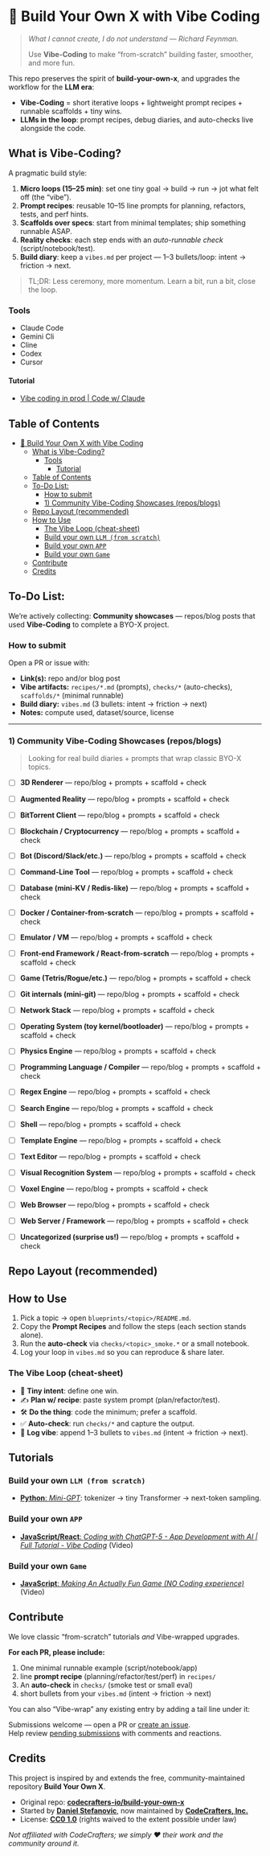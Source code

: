 # 🚀 Build Your Own X with Vibe Coding

> *What I cannot create, I do not understand — Richard Feynman.* 
>  
> Use **Vibe-Coding** to make “from-scratch” building faster, smoother, and more fun.

This repo preserves the spirit of **build-your-own-x**, and upgrades the workflow for the **LLM era**:
- **Vibe-Coding** = short iterative loops + lightweight prompt recipes + runnable scaffolds + tiny wins.
- **LLMs in the loop**: prompt recipes, debug diaries, and auto-checks live alongside the code.

## What is Vibe-Coding?
A pragmatic build style:
1. **Micro loops (15–25 min)**: set one tiny goal → build → run → jot what felt off (the “vibe”).  
2. **Prompt recipes**: reusable 10–15 line prompts for planning, refactors, tests, and perf hints.  
3. **Scaffolds over specs**: start from minimal templates; ship something runnable ASAP.  
4. **Reality checks**: each step ends with an *auto-runnable check* (script/notebook/test).  
5. **Build diary**: keep a `vibes.md` per project — 1–3 bullets/loop: intent → friction → next.

> TL;DR: Less ceremony, more momentum. Learn a bit, run a bit, close the loop.

### Tools
- Claude Code
- Gemini Cli
- Cline
- Codex
- Cursor
  

#### Tutorial
- [Vibe coding in prod | Code w/ Claude](https://www.youtube.com/watch?v=fHWFF_pnqDk) 

## Table of Contents
- [🚀 Build Your Own X with Vibe Coding](#-build-your-own-x-with-vibe-coding)
  - [What is Vibe-Coding?](#what-is-vibe-coding)
    - [Tools](#tools)
      - [Tutorial](#tutorial)
  - [Table of Contents](#table-of-contents)
  - [To-Do List:](#to-do-list)
    - [How to submit](#how-to-submit)
    - [1) Community Vibe-Coding Showcases (repos/blogs)](#1-community-vibe-coding-showcases-reposblogs)
  - [Repo Layout (recommended)](#repo-layout-recommended)
  - [How to Use](#how-to-use)
    - [The Vibe Loop (cheat-sheet)](#the-vibe-loop-cheat-sheet)
    - [Build your own `LLM (from scratch)`](#build-your-own-llm-from-scratch)
    - [Build your own `APP`](#build-your-own-app)
    - [Build your own `Game`](#build-your-own-game)
  - [Contribute](#contribute)
  - [Credits](#credits)

## To-Do List: 

We’re actively collecting:
**Community showcases** — repos/blog posts that used **Vibe-Coding** to complete a BYO-X project.  

### How to submit
Open a PR or issue with:
- **Link(s):** repo and/or blog post
- **Vibe artifacts:** `recipes/*.md` (prompts), `checks/*` (auto-checks), `scaffolds/*` (minimal runnable)
- **Build diary:** `vibes.md` (3 bullets: intent → friction → next)
- **Notes:** compute used, dataset/source, license

---

### 1) Community Vibe-Coding Showcases (repos/blogs)

> Looking for real build diaries + prompts that wrap classic BYO-X topics.

- [ ] **3D Renderer** — repo/blog + prompts + scaffold + check  
- [ ] **Augmented Reality** — repo/blog + prompts + scaffold + check  
- [ ] **BitTorrent Client** — repo/blog + prompts + scaffold + check  
- [ ] **Blockchain / Cryptocurrency** — repo/blog + prompts + scaffold + check  
- [ ] **Bot (Discord/Slack/etc.)** — repo/blog + prompts + scaffold + check  
- [ ] **Command-Line Tool** — repo/blog + prompts + scaffold + check  
- [ ] **Database (mini-KV / Redis-like)** — repo/blog + prompts + scaffold + check  
- [ ] **Docker / Container-from-scratch** — repo/blog + prompts + scaffold + check  
- [ ] **Emulator / VM** — repo/blog + prompts + scaffold + check  
- [ ] **Front-end Framework / React-from-scratch** — repo/blog + prompts + scaffold + check  
- [ ] **Game (Tetris/Rogue/etc.)** — repo/blog + prompts + scaffold + check  
- [ ] **Git internals (mini-git)** — repo/blog + prompts + scaffold + check  
- [ ] **Network Stack** — repo/blog + prompts + scaffold + check  
- [ ] **Operating System (toy kernel/bootloader)** — repo/blog + prompts + scaffold + check  
- [ ] **Physics Engine** — repo/blog + prompts + scaffold + check  
- [ ] **Programming Language / Compiler** — repo/blog + prompts + scaffold + check  
- [ ] **Regex Engine** — repo/blog + prompts + scaffold + check  
- [ ] **Search Engine** — repo/blog + prompts + scaffold + check  
- [ ] **Shell** — repo/blog + prompts + scaffold + check  
- [ ] **Template Engine** — repo/blog + prompts + scaffold + check  
- [ ] **Text Editor** — repo/blog + prompts + scaffold + check  
- [ ] **Visual Recognition System** — repo/blog + prompts + scaffold + check  
- [ ] **Voxel Engine** — repo/blog + prompts + scaffold + check  
- [ ] **Web Browser** — repo/blog + prompts + scaffold + check  
- [ ] **Web Server / Framework** — repo/blog + prompts + scaffold + check  
- [ ] **Uncategorized (surprise us!)** — repo/blog + prompts + scaffold + check



## Repo Layout (recommended)


## How to Use
1. Pick a topic → open `blueprints/<topic>/README.md`.  
2. Copy the **Prompt Recipes** and follow the steps (each section stands alone).  
3. Run the **auto-check** via `checks/<topic>_smoke.*` or a small notebook.  
4. Log your loop in `vibes.md` so you can reproduce & share later.

### The Vibe Loop (cheat-sheet)
- 🎯 **Tiny intent**: define one win.  
- ✍️ **Plan w/ recipe**: paste system prompt (plan/refactor/test).  
- 🛠️ **Do the thing**: code the minimum; prefer a scaffold.  
- ✅ **Auto-check**: run `checks/*` and capture the output.  
- 📝 **Log vibe**: append 1–3 bullets to `vibes.md` (intent → friction → next).

## Tutorials

### Build your own `LLM (from scratch)`
* [**Python**: _Mini-GPT_](./mini-gpt/): tokenizer → tiny Transformer → next-token sampling.  

### Build your own `APP`
* [**JavaScript/React**: _Coding with ChatGPT-5 - App Development with AI | Full Tutorial - Vibe Coding_](https://www.youtube.com/watch?v=7X8Nv1CUcec) (Video)

### Build your own `Game`
* [**JavaScript**: _Making An Actually Fun Game (NO Coding experience)_](https://www.youtube.com/watch?v=aa-Fu5Qw91M) (Video)


## Contribute

We love classic “from-scratch” tutorials *and* Vibe-wrapped upgrades.

**For each PR, please include:**
1) One minimal runnable example (script/notebook/app)  
2) line **prompt recipe** (planning/refactor/test/perf) in `recipes/`  
3) An **auto-check** in `checks/` (smoke test or small eval)  
4) short bullets from your `vibes.md` (intent → friction → next)

You can also “Vibe-wrap” any existing entry by adding a tail line under it:


Submissions welcome — open a PR or [create an issue](https://github.com/codecrafters-io/build-your-own-x/issues/new).  
Help review [pending submissions](https://github.com/codecrafters-io/build-your-own-x/issues) with comments and reactions.

## Credits

This project is inspired by and extends the free, community-maintained repository **Build Your Own X**.

- Original repo: **[codecrafters-io/build-your-own-x](https://github.com/codecrafters-io/build-your-own-x)**
- Started by **[Daniel Stefanovic](https://github.com/danistefanovic)**, now maintained by **[CodeCrafters, Inc.](https://codecrafters.io)**
- License: **[CC0 1.0](https://creativecommons.org/publicdomain/zero/1.0/)** (rights waived to the extent possible under law)

*Not affiliated with CodeCrafters; we simply ❤️ their work and the community around it.*

